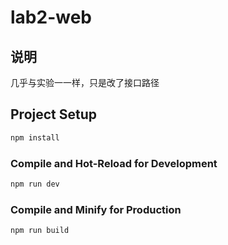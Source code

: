 # lab2-web

## 说明

几乎与实验一一样，只是改了接口路径

## Project Setup

```sh
npm install
```

### Compile and Hot-Reload for Development

```sh
npm run dev
```

### Compile and Minify for Production

```sh
npm run build
```
